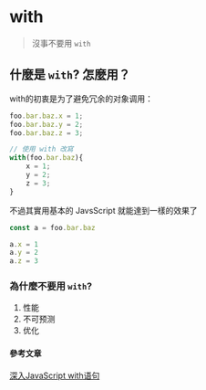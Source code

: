 # with

> 沒事不要用 `with`

## 什麼是 `with`? 怎麼用？

with的初衷是为了避免冗余的对象调用：

```js
foo.bar.baz.x = 1;
foo.bar.baz.y = 2;
foo.bar.baz.z = 3;

// 使用 with 改寫
with(foo.bar.baz){
    x = 1;
    y = 2;
    z = 3;
}
```

不過其實用基本的 JavsScript 就能達到一樣的效果了

```js
const a = foo.bar.baz

a.x = 1
a.y = 2
a.z = 3
```


### 為什麼不要用 `with`?

1. 性能
2. 不可预测
3. 优化

#### 參考文章

[深入JavaScript with语句](https://swordair.com/javascript-with-statement-in-depth/)

